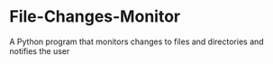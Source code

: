 # File-Changes-Monitor
A Python program that monitors changes to files and directories and notifies the user
